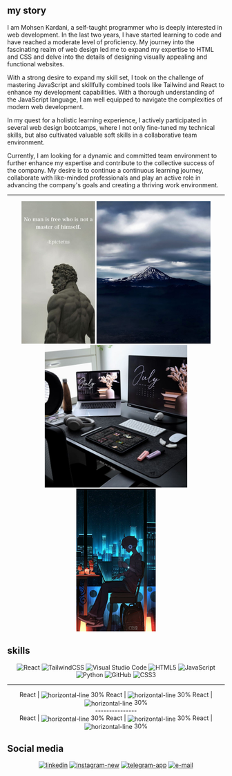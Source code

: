 <h2>my story</h2>
I am Mohsen Kardani, a self-taught programmer who is deeply interested in web development. In the last two years, I have started learning to code and have reached a moderate level of proficiency. My journey into the fascinating realm of web design led me to expand my expertise to HTML and CSS and delve into the details of designing visually appealing and functional websites.

With a strong desire to expand my skill set, I took on the challenge of mastering JavaScript and skillfully combined tools like Tailwind and React to enhance my development capabilities. With a thorough understanding of the JavaScript language, I am well equipped to navigate the complexities of modern web development.

In my quest for a holistic learning experience, I actively participated in several web design bootcamps, where I not only fine-tuned my technical skills, but also cultivated valuable soft skills in a collaborative team environment.

Currently, I am looking for a dynamic and committed team environment to further enhance my expertise and contribute to the collective success of the company. My desire is to continue a continuous learning journey, collaborate with like-minded professionals and play an active role in advancing the company's goals and creating a thriving work environment.
***

<div display="flex" justify_content="space-between" align="center" >
  
<img  display="flex"  width="auto" height="330px" src="https://github.com/Mohsen-Kardani/Mohsen-Kardani/blob/main/Mastery.jpg?raw=true"/>

<img display="flex" width="auto" height="330px" src="https://github.com/Mohsen-Kardani/Mohsen-Kardani/blob/main/Damavand%20mountain.jpg?raw=true" />

<img display="flex" width="auto" height="330px"  src="https://github.com/Mohsen-Kardani/Mohsen-Kardani/blob/main/Aesthetic%20Study%20Space.jpg?raw=true" />

<img display="flex" width="auto" height="330px"  src="https://github.com/Mohsen-Kardani/Mohsen-Kardani/blob/main/WARM.jpg?raw=true" />

</div>

<h2 align="left">skills</h2>
<div align="center">
  
![React](https://img.shields.io/badge/react-%2320232a.svg?style=for-the-badge&logo=react&logoColor=%2361DAFB)
![TailwindCSS](https://img.shields.io/badge/tailwindcss-%2338B2AC.svg?style=for-the-badge&logo=tailwind-css&logoColor=white)
![Visual Studio Code](https://img.shields.io/badge/Visual%20Studio%20Code-0078d7.svg?style=for-the-badge&logo=visual-studio-code&logoColor=white)
![HTML5](https://img.shields.io/badge/html5-%23E34F26.svg?style=for-the-badge&logo=html5&logoColor=white)
![JavaScript](https://img.shields.io/badge/javascript-%23323330.svg?style=for-the-badge&logo=javascript&logoColor=%23F7DF1E)
![Python](https://img.shields.io/badge/python-3670A0?style=for-the-badge&logo=python&logoColor=ffdd54)
![GitHub](https://img.shields.io/badge/github-%23121011.svg?style=for-the-badge&logo=github&logoColor=white)
![CSS3](https://img.shields.io/badge/css3-%231572B6.svg?style=for-the-badge&logo=css3&logoColor=white)

________________________________________________________________________
<div display="flex" justify_content="space-between" > 
React | <img display="flex" align="center" width="48" height="40" src="https://img.icons8.com/color/48/horizontal-line.png" alt="horizontal-line"/>  30%  
React | <img display="flex" align="center" width="48" height="40" src="https://img.icons8.com/color/48/horizontal-line.png" alt="horizontal-line"/>  30%  
React | <img display="flex" align="center" width="48" height="40" src="https://img.icons8.com/color/48/horizontal-line.png" alt="horizontal-line"/>  30%  
</div> 
---------------
<div display="flex" justify_content="space-between" > 
React | <img display="flex" align="center" width="48" height="40" src="https://img.icons8.com/color/48/horizontal-line.png" alt="horizontal-line"/>  30%  
React | <img display="flex" align="center" width="48" height="40" src="https://img.icons8.com/color/48/horizontal-line.png" alt="horizontal-line"/>  30%  
React | <img display="flex" align="center" width="48" height="40" src="https://img.icons8.com/color/48/horizontal-line.png" alt="horizontal-line"/>  30%  
</div>

</div>

<h2>Social media</h2>
<div display="flex" align="center" >

<a href="in/mohsen-kardani-90b244232"><img width="48" height="48" src="https://img.icons8.com/fluency/48/linkedin.png" alt="linkedin"/><a/>
<a href="kardanimohsen76"><img width="48" height="48" src="https://img.icons8.com/fluency/48/instagram-new.png" alt="instagram-new"/><a/>
<a href="https://t.me/mohhhhseen"><img width="48" height="48" src="https://img.icons8.com/color/48/telegram-app.png" alt="telegram-app"/><a/>
<a href="kardanimohsen76@gmail.com"><img width="48" height="48" src="https://img.icons8.com/emoji/48/e-mail.png" alt="e-mail"/><a/>
  
</div>


